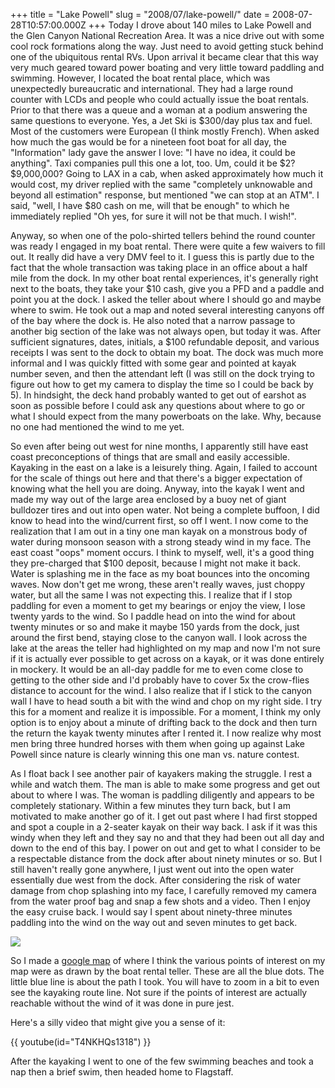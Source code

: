 +++
title = "Lake Powell"
slug = "2008/07/lake-powell/"
date = 2008-07-28T10:57:00.000Z
+++
Today I drove about 140 miles to Lake Powell and the Glen Canyon National Recreation Area. It was a nice drive out with some cool rock formations along the way. Just need to avoid getting stuck behind one of the ubiquitous rental RVs. Upon arrival it became clear that this way very much geared toward power boating and very little toward paddling and swimming. However, I located the boat rental place, which was unexpectedly bureaucratic and international. They had a large round counter with LCDs and people who could actually issue the boat rentals. Prior to that there was a queue and a woman at a podium answering the same questions to everyone. Yes, a Jet Ski is $300/day plus tax and fuel. Most of the customers were European (I think mostly French). When asked how much the gas would be for a nineteen foot boat for all day, the "Information" lady gave the answer I love: "I have no idea, it could be anything". Taxi companies pull this one a lot, too. Um, could it be $2? $9,000,000? Going to LAX in a cab, when asked approximately how much it would cost, my driver replied with the same "completely unknowable and beyond all estimation" response, but mentioned "we can stop at an ATM". I said, "well, I have $80 cash on me, will that be enough" to which he immediately replied "Oh yes, for sure it will not be that much. I wish!".

Anyway, so when one of the polo-shirted tellers behind the round counter was ready I engaged in my boat rental. There were quite a few waivers to fill out. It really did have a very DMV feel to it. I guess this is partly due to the fact that the whole transaction was taking place in an office about a half mile from the dock. In my other boat rental experiences, it's generally right next to the boats, they take your $10 cash, give you a PFD and a paddle and point you at the dock. I asked the teller about where I should go and maybe where to swim. He took out a map and noted several interesting canyons off of the bay where the dock is. He also noted that a narrow passage to another big section of the lake was not always open, but today it was. After sufficient signatures, dates, initials, a $100 refundable deposit, and various receipts I was sent to the dock to obtain my boat. The dock was much more informal and I was quickly fitted with some gear and pointed at kayak number seven, and then the attendant left (I was still on the dock trying to figure out how to get my camera to display the time so I could be back by 5). In hindsight, the deck hand probably wanted to get out of earshot as soon as possible before I could ask any questions about where to go or what I should expect from the many powerboats on the lake. Why, because no one had mentioned the wind to me yet.

So even after being out west for nine months, I apparently still have east coast preconceptions of things that are small and easily accessible. Kayaking in the east on a lake is a leisurely thing. Again, I failed to account for the scale of things out here and that there's a bigger expectation of knowing what the hell you are doing. Anyway, into the kayak I went and made my way out of the large area enclosed by a buoy net of giant bulldozer tires and out into open water. Not being a complete buffoon, I did know to head into the wind/current first, so off I went. I now come to the realization that I am out in a tiny one man kayak on a monstrous body of water during monsoon season with a strong steady wind in my face. The east coast "oops" moment occurs. I think to myself, well, it's a good thing they pre-charged that $100 deposit, because I might not make it back. Water is splashing me in the face as my boat bounces into the oncoming waves. Now don't get me wrong, these aren't really waves, just choppy water, but all the same I was not expecting this. I realize that if I stop paddling for even a moment to get my bearings or enjoy the view, I lose twenty yards to the wind. So I paddle head on into the wind for about twenty minutes or so and make it maybe 150 yards from the dock, just around the first bend, staying close to the canyon wall. I look across the lake at the areas the teller had highlighted on my map and now I'm not sure if it is actually ever possible to get across on a kayak, or it was done entirely in mockery. It would be an all-day paddle for me to even come close to getting to the other side and I'd probably have to cover 5x the crow-flies distance to account for the wind. I also realize that if I stick to the canyon wall I have to head south a bit with the wind and chop on my right side. I try this for a moment and realize it is impossible. For a moment, I think my only option is to enjoy about a minute of drifting back to the dock and then turn the return the kayak twenty minutes after I rented it. I now realize why most men bring three hundred horses with them when going up against Lake Powell since nature is clearly winning this one man vs. nature contest.

As I float back I see another pair of kayakers making the struggle. I rest a while and watch them. The man is able to make some progress and get out about to where I was. The woman is paddling diligently and appears to be completely stationary. Within a few minutes they turn back, but I am motivated to make another go of it. I get out past where I had first stopped and spot a couple in a 2-seater kayak on their way back. I ask if it was this windy when they left and they say no and that they had been out all day and down to the end of this bay. I power on out and get to what I consider to be a respectable distance from the dock after about ninety minutes or so. But I still haven't really gone anywhere, I just went out into the open water essentially due west from the dock. After considering the risk of water damage from chop splashing into my face, I carefully removed my camera from the water proof bag and snap a few shots and a video. Then I enjoy the easy cruise back. I would say I spent about ninety-three minutes paddling into the wind on the way out and seven minutes to get back.

![](https://peterlyons-org.s3.amazonaws.com/photos/flagstaff_2008_part_1/102_lake_powell_kayak.jpg)

So I made a [google map](http://maps.google.com/maps/ms?f=d&ie=UTF8&hl=en&msa=0&msid=109710505866305463964.0004530f5f18266ec6f0c&ll=37.008653,-111.47707&spn=0.124468,0.276375&t=p&z=13) of where I think the various points of interest on my map were as drawn by the boat rental teller. These are all the blue dots. The little blue line is about the path I took. You will have to zoom in a bit to even see the kayaking route line. Not sure if the points of interest are actually reachable without the wind of it was done in pure jest.

Here's a silly video that might give you a sense of it:

{{ youtube(id="T4NKHQs1318") }}

After the kayaking I went to one of the few swimming beaches and took a nap then a brief swim, then headed home to Flagstaff.
